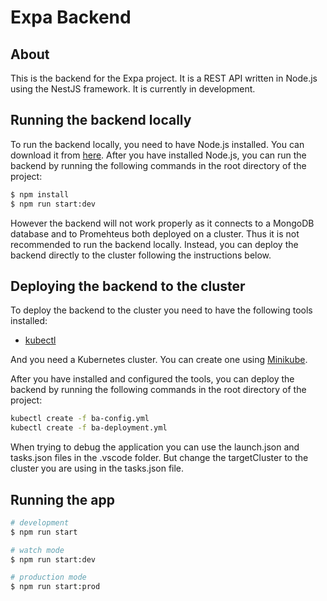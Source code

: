 # Expa Backend

## About
This is the backend for the Expa project. It is a REST API written in Node.js using the NestJS framework. It is currently in development.


## Running the backend locally
To run the backend locally, you need to have Node.js installed. You can download it from [here](https://nodejs.org/en/download/). After you have installed Node.js, you can run the backend by running the following commands in the root directory of the project:

```bash
$ npm install
$ npm run start:dev
```
However the backend will not work properly as it connects to a MongoDB database and to Promehteus both deployed on a cluster.
Thus it is not recommended to run the backend locally. Instead, you can deploy the backend directly to the cluster following the instructions below.

## Deploying the backend to the cluster
To deploy the backend to the cluster you need to have the following tools installed:
- [kubectl](https://kubernetes.io/docs/tasks/tools/install-kubectl/)

And you need a Kubernetes cluster. You can create one using [Minikube](https://kubernetes.io/docs/tasks/tools/install-minikube/).

After you have installed and configured the tools, you can deploy the backend by running the following commands in the root directory of the project:

```bash
kubectl create -f ba-config.yml
kubectl create -f ba-deployment.yml
```

When trying to debug the application you can use the launch.json and tasks.json files in the .vscode folder. But change the targetCluster to the cluster you are using in the tasks.json file.

## Running the app

```bash
# development
$ npm run start

# watch mode
$ npm run start:dev

# production mode
$ npm run start:prod
```

